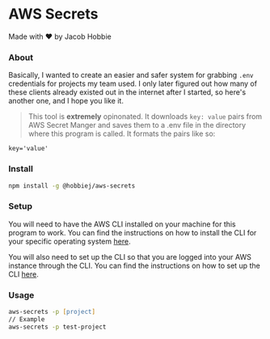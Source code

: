 # AWS Secrets
Made with ❤️ by Jacob Hobbie

### About
Basically, I wanted to create an easier and safer system for grabbing `.env` credentials for projects my team used. I only later figured out how many of these clients already existed out in the internet after I started, so here's another one, and I hope you like it.
> This tool is **extremely** opinonated. It downloads `key: value` pairs from AWS Secret Manger and saves them to a .env file in the directory where this program is called. It formats the pairs like so:
```
key='value'

```

### Install
```zsh
npm install -g @hobbiej/aws-secrets
```

### Setup
You will need to have the AWS CLI installed on your machine for this program to work. You can find the instructions on how to install the CLI for your specific operating system [here](https://docs.aws.amazon.com/cli/latest/userguide/getting-started-install.html).

You will also need to set up the CLI so that you are logged into your AWS instance through the CLI. You can find the instructions on how to set up the CLI [here](https://docs.aws.amazon.com/cli/latest/userguide/getting-started-quickstart.html).

### Usage
```zsh
aws-secrets -p [project]
// Example
aws-secrets -p test-project
```
